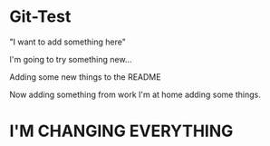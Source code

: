 Git-Test
========

"I want to add something here"

I'm going to try something new...


Adding some new things to the README

Now adding something from work
I'm at home adding some things.

# I'M CHANGING EVERYTHING
